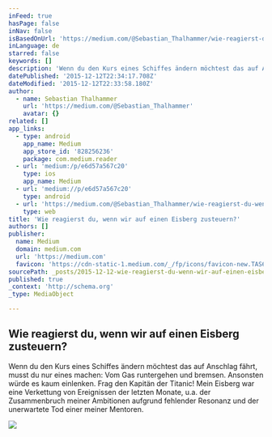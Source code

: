 ```yaml
---
inFeed: true
hasPage: false
inNav: false
isBasedOnUrl: 'https://medium.com/@Sebastian_Thalhammer/wie-reagierst-du-wenn-wir-auf-einen-eisberg-zusteuern-e6d57a567c20#.72a2ahn63'
inLanguage: de
starred: false
keywords: []
description: 'Wenn du den Kurs eines Schiffes ändern möchtest das auf Anschlag fährt, musst du nur eines machen: Vom Gas runtergehen und bremsen. Ansonsten würde es kaum einlenken. Frag den Kapitän der Titanic! Mein Eisberg war eine Verkettung von Ereignissen der letzten Monate, u.a. der Zusammenbruch meiner Ambitionen aufgrund fehlender Resonanz und der unerwartete Tod einer meiner Mentoren.'
datePublished: '2015-12-12T22:34:17.708Z'
dateModified: '2015-12-12T22:33:58.180Z'
author:
  - name: Sebastian Thalhammer
    url: 'https://medium.com/@Sebastian_Thalhammer'
    avatar: {}
related: []
app_links:
  - type: android
    app_name: Medium
    app_store_id: '828256236'
    package: com.medium.reader
  - url: 'medium:/p/e6d57a567c20'
    type: ios
    app_name: Medium
  - url: 'medium://p/e6d57a567c20'
    type: android
  - url: 'https://medium.com/@Sebastian_Thalhammer/wie-reagierst-du-wenn-wir-auf-einen-eisberg-zusteuern-e6d57a567c20'
    type: web
title: 'Wie reagierst du, wenn wir auf einen Eisberg zusteuern?'
authors: []
publisher:
  name: Medium
  domain: medium.com
  url: 'https://medium.com'
  favicon: 'https://cdn-static-1.medium.com/_/fp/icons/favicon-new.TAS6uQ-Y7kcKgi0xjcYHXw.ico'
sourcePath: _posts/2015-12-12-wie-reagierst-du-wenn-wir-auf-einen-eisberg-zusteuern.md
published: true
_context: 'http://schema.org'
_type: MediaObject

---
```

<article style=""><h1>Wie reagierst du, wenn wir auf einen Eisberg zusteuern?</h1><p>Wenn du den Kurs eines Schiffes ändern möchtest das auf Anschlag fährt, musst du nur eines machen: Vom Gas runtergehen und bremsen. Ansonsten würde es kaum einlenken. Frag den Kapitän der Titanic! Mein Eisberg war eine Verkettung von Ereignissen der letzten Monate, u.a. der Zusammenbruch meiner Ambitionen aufgrund fehlender Resonanz und der unerwartete Tod einer meiner Mentoren.</p><img src="https://cdn-images-1.medium.com/max/800/1*BObvNJqR_tbIF5OWyTxoYg.jpeg" /></article>
